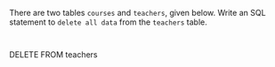 There are two tables `courses` and `teachers`, given below. Write an SQL statement to `delete all data` from the `teachers` table.



<codeblock language="sql" dbName="students3-v3.db" focusTableAfterRun="teachers" type="exercise" testMode="fixedInput">
<code>

</code>

<solution>
DELETE FROM teachers
</solution>
</codeblock>